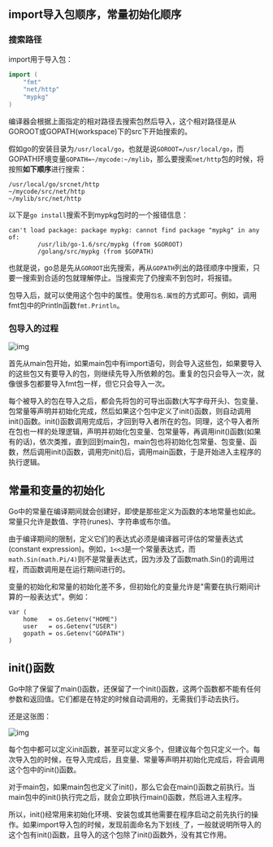 ## import导入包顺序，常量初始化顺序

### 搜索路径

import用于导入包：

```go
import (
    "fmt"
    "net/http"
    "mypkg"
)
```

编译器会根据上面指定的相对路径去搜索包然后导入，这个相对路径是从GOROOT或GOPATH(workspace)下的src下开始搜索的。

假如go的安装目录为`/usr/local/go`，也就是说`GOROOT=/usr/local/go`，而GOPATH环境变量`GOPATH=~/mycode:~/mylib`，那么要搜索`net/http`包的时候，将按照**如下顺序**进行搜索：

```
/usr/local/go/srcnet/http
~/mycode/src/net/http
~/mylib/src/net/http
```

以下是`go install`搜索不到mypkg包时的一个报错信息：

```
can't load package: package mypkg: cannot find package "mypkg" in any of:
        /usr/lib/go-1.6/src/mypkg (from $GOROOT)
        /golang/src/mypkg (from $GOPATH)
```

也就是说，go总是先从`GOROOT`出先搜索，再从`GOPATH`列出的路径顺序中搜索，只要一搜索到合适的包就理解停止。当搜索完了仍搜索不到包时，将报错。

包导入后，就可以使用这个包中的属性。使用`包名.属性`的方式即可。例如，调用fmt包中的Println函数`fmt.Println`。

### 包导入的过程

![img](https://img2018.cnblogs.com/blog/733013/201810/733013-20181023224911978-1960747966.png)

首先从main包开始，如果main包中有import语句，则会导入这些包，如果要导入的这些包又有要导入的包，则继续先导入所依赖的包。重复的包只会导入一次，就像很多包都要导入fmt包一样，但它只会导入一次。

每个被导入的包在导入之后，都会先将包的可导出函数(大写字母开头)、包变量、包常量等声明并初始化完成，然后如果这个包中定义了init()函数，则自动调用init()函数。init()函数调用完成后，才回到导入者所在的包。同理，这个导入者所在包也一样的处理逻辑，声明并初始化包变量、包常量等，再调用init()函数(如果有的话)，依次类推，直到回到main包，main包也将初始化包常量、包变量、函数，然后调用init()函数，调用完init()后，调用main函数，于是开始进入主程序的执行逻辑。

## 常量和变量的初始化

Go中的常量在编译期间就会创建好，即使是那些定义为函数的本地常量也如此。常量只允许是数值、字符(runes)、字符串或布尔值。

由于编译期间的限制，定义它们的表达式必须是编译器可评估的常量表达式(constant expression)。例如，`1<<3`是一个常量表达式，而`math.Sin(math.Pi/4)`则不是常量表达式，因为涉及了函数math.Sin()的调用过程，而函数调用是在运行期间进行的。

变量的初始化和常量的初始化差不多，但初始化的变量允许是"需要在执行期间计算的一般表达式"。例如：

```
var (
    home   = os.Getenv("HOME")
    user   = os.Getenv("USER")
    gopath = os.Getenv("GOPATH")
)
```

## init()函数

Go中除了保留了main()函数，还保留了一个init()函数，这两个函数都不能有任何参数和返回值。它们都是在特定的时候自动调用的，无需我们手动去执行。

还是这张图：

![img](https://img2018.cnblogs.com/blog/733013/201810/733013-20181023224911978-1960747966.png)

每个包中都可以定义init函数，甚至可以定义多个，但建议每个包只定义一个。每次导入包的时候，在导入完成后，且变量、常量等声明并初始化完成后，将会调用这个包中的init()函数。

对于main包，如果main包也定义了init()，那么它会在main()函数之前执行。当main包中的init()执行完之后，就会立即执行main()函数，然后进入主程序。

所以，init()经常用来初始化环境、安装包或其他需要在程序启动之前先执行的操作。如果import导入包的时候，发现前面命名为下划线`_`了，一般就说明所导入的这个包有init()函数，且导入的这个包除了init()函数外，没有其它作用。